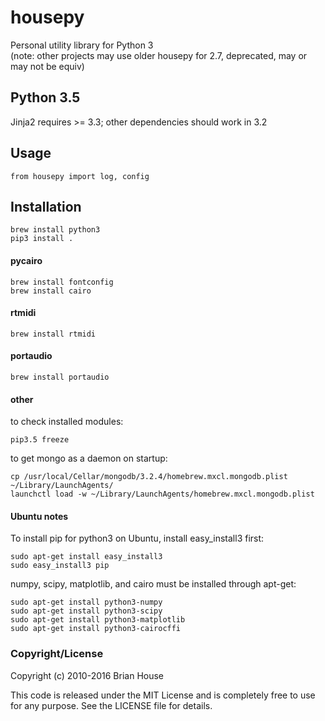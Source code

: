 housepy
=======
Personal utility library for Python 3  
(note: other projects may use older housepy for 2.7, deprecated, may or may not be equiv)


Python 3.5
----------
Jinja2 requires >= 3.3; other dependencies should work in 3.2


Usage
-----

    from housepy import log, config


Installation
------------

    brew install python3
    pip3 install .

#### pycairo

    brew install fontconfig
    brew install cairo

#### rtmidi

    brew install rtmidi

#### portaudio

    brew install portaudio

#### other
to check installed modules:

    pip3.5 freeze

to get mongo as a daemon on startup:

    cp /usr/local/Cellar/mongodb/3.2.4/homebrew.mxcl.mongodb.plist ~/Library/LaunchAgents/
    launchctl load -w ~/Library/LaunchAgents/homebrew.mxcl.mongodb.plist


#### Ubuntu notes

To install pip for python3 on Ubuntu, install easy_install3 first:
    
    sudo apt-get install easy_install3
    sudo easy_install3 pip

numpy, scipy, matplotlib, and cairo must be installed through apt-get:

    sudo apt-get install python3-numpy
    sudo apt-get install python3-scipy
    sudo apt-get install python3-matplotlib
    sudo apt-get install python3-cairocffi


### Copyright/License

Copyright (c) 2010-2016 Brian House

This code is released under the MIT License and is completely free to use for any purpose. See the LICENSE file for details.
